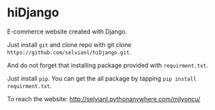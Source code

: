 # hiDjango

E-commerce website created with Django.

Just install `git` and clone repo with git clone `https://github.com/selvianl/hiDjango.git`.

And do not forget that installing package provided with `requirment.txt`.

Just install `pip`. You can get the all package by tapping `pip install requirment.txt`.

To reach the website: http://selvianl.pythonanywhere.com/milyoncu/
